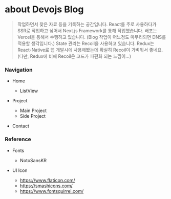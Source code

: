 # about Devojs Blog

> 작업하면서 찾은 자료 등을 기록하는 공간입니다.
> React를 주로 사용하다가 SSR로 작업하고 싶어서 Next.js Framework를 통해 작업했습니다.
> 배포는 Vercel을 통해서 수행하고 있습니다. (Blog 작업이 어느정도 마무리되면 DNS를 적용할 생각입니다.)
> State 관리는 Recoil을 사용하고 있습니다.
> Redux는 React-Native로 앱 개발시에 사용해봤는데 확실히 Recoil이 가벼워서 좋네요. (다만, Redux에 비해 Recoil은 코드가 파편화 되는 느낌이...)

### Navigation

- Home

  - ListView

- Project

  - Main Project
  - Side Project

- Contact

### Reference

- Fonts

  - NotoSansKR

- UI Icon
  - https://www.flaticon.com/
  - https://smashicons.com/
  - https://www.fontsquirrel.com/
